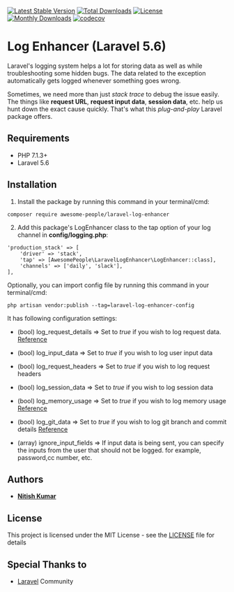 [![Latest Stable Version](https://poser.pugx.org/awesome-people/laravel-log-enhancer/v/stable?format=flat-square)](https://packagist.org/packages/awesome-people/laravel-log-enhancer)
[![Total Downloads](https://poser.pugx.org/awesome-people/laravel-log-enhancer/downloads?format=flat-square)](https://packagist.org/packages/awesome-people/laravel-log-enhancer)
[![License](https://poser.pugx.org/awesome-people/laravel-log-enhancer/license?format=flat-square)](https://packagist.org/packages/awesome-people/laravel-log-enhancer)
[![Monthly Downloads](https://poser.pugx.org/awesome-people/laravel-log-enhancer/d/monthly?format=flat-square)](https://packagist.org/packages/awesome-people/laravel-log-enhancer)
[![codecov](https://codecov.io/gh/awesome-people-inc/log-enhancer/branch/master/graph/badge.svg)](https://codecov.io/gh/awesome-people-inc/log-enhancer/branch/master)

# Log Enhancer (Laravel 5.6)
Laravel's logging system helps a lot for storing data as well as while troubleshooting some hidden bugs. The data related to the exception automatically gets logged whenever something goes wrong.

Sometimes, we need more than just *stack trace* to debug the issue easily. The things like **request URL**, **request input data**, **session data**, etc. help us hunt down the exact cause quickly. That's what this *plug-and-play* Laravel package offers.



## Requirements

* PHP 7.1.3+
* Laravel 5.6

## Installation

1) Install the package by running this command in your terminal/cmd:
```
composer require awesome-people/laravel-log-enhancer
```

2) Add this package's LogEnhancer class to the tap option of your log channel in **config/logging.php**:
```
'production_stack' => [
    'driver' => 'stack',
    'tap' => [AwesomePeople\LaravelLogEnhancer\LogEnhancer::class],
    'channels' => ['daily', 'slack'],
],
```

Optionally, you can import config file by running this command in your terminal/cmd:
```
php artisan vendor:publish --tag=laravel-log-enhancer-config
```

It has following configuration settings:
* (bool) log_request_details => Set to *true* if you wish to log request data. [Reference](https://github.com/Seldaek/monolog/blob/master/src/Monolog/Processor/WebProcessor.php)

* (bool) log_input_data => Set to *true* if you wish to log user input data

* (bool) log_request_headers => Set to *true* if you wish to log request headers

* (bool) log_session_data => Set to *true* if you wish to log session data

* (bool) log_memory_usage => Set to *true* if you wish to log memory usage [Reference](https://github.com/Seldaek/monolog/blob/master/src/Monolog/Processor/MemoryUsageProcessor.php)

* (bool) log_git_data => Set to *true* if you wish to log git branch and commit details [Reference](https://github.com/Seldaek/monolog/blob/master/src/Monolog/Processor/GitProcessor.php)

* (array) ignore_input_fields => If input data is being sent, you can specify the inputs from the user that should not be logged. for example, password,cc number, etc.

## Authors

* [**Nitish Kumar**](https://github.com/mintunitish)

## License

This project is licensed under the MIT License - see the [LICENSE](LICENSE) file for details

## Special Thanks to

* [Laravel](https://laravel.com) Community
